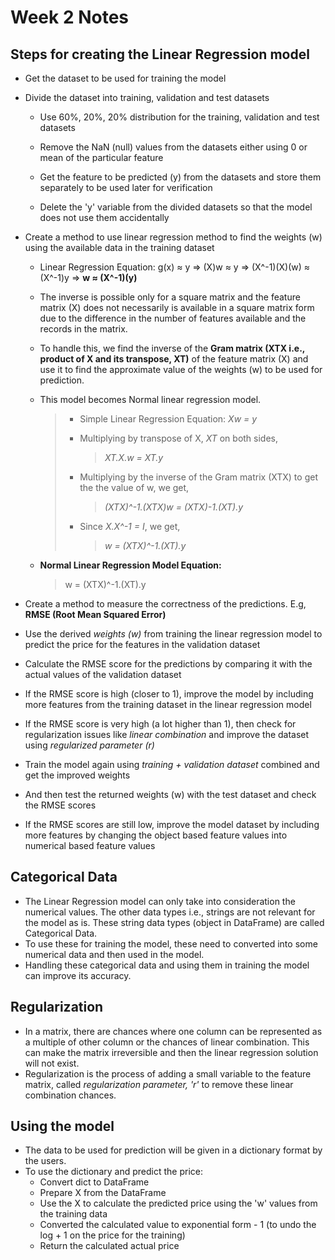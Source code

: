 # Week 2 Notes

## Steps for creating the Linear Regression model

- Get the dataset to be used for training the model
- Divide the dataset into training, validation and test datasets
    - Use 60%, 20%, 20% distribution for the training, validation and test datasets

    - Remove the NaN (null) values from the datasets either using 0 or mean of the particular feature
    
    - Get the feature to be predicted (y) from the datasets and store them separately to be used later for verification
    
    - Delete the 'y' variable from the divided datasets so that the model does not use them accidentally
- Create a method to use linear regression method to find the weights (w) using the available data in the training dataset
    - Linear Regression Equation: g(x) ≈ y ⇒ (X)w ≈ y ⇒ (X^-1)(X)(w) ≈ (X^-1)y ⇒ **w ≈ (X^-1)(y)**
    - The inverse is possible only for a square matrix and the feature matrix (X) does not necessarily is available in a square matrix form due to the difference in the number of features available and the records in the matrix.
    - To handle this, we find the inverse of the **Gram matrix (XTX i.e., product of X and its transpose, XT)** of the feature matrix (X) and use it to find the approximate value of the weights (w) to be used for prediction.
    - This model becomes Normal linear regression model.

        > - Simple Linear Regression Equation: *Xw = y*
        > - Multiplying by transpose of X, *XT* on both sides,
        >
        >   >    *XT.X.w = XT.y*
        > - Multiplying by the inverse of the Gram matrix (XTX) to get the the value of w, we get,
        >
        >   >    *(XTX)^-1.(XTX)w = (XTX)-1.(XT).y*
        > - Since *X.X^-1 = I*, we get,
        >
        >   >    *w = (XTX)^-1.(XT).y*

    - **Normal Linear Regression Model Equation:**

        > w = (XTX)^-1.(XT).y
        
- Create a method to measure the correctness of the predictions. E.g, **RMSE (Root Mean Squared Error)**
- Use the derived *weights (w)* from training the linear regression model to predict the price for the features in the validation dataset
- Calculate the RMSE score for the predictions by comparing it with the actual values of the validation dataset
- If the RMSE score is high (closer to 1), improve the model by including more features from the training dataset in the linear regression model
- If the RMSE score is very high (a lot higher than 1), then check for regularization issues like *linear combination* and improve the dataset using *regularized parameter (r)*
- Train the model again using *training + validation dataset* combined and get the improved weights
- And then test the returned weights (w) with the test dataset and check the RMSE scores
- If the RMSE scores are still low, improve the model dataset by including more features by changing the object based feature values into numerical based feature values 


## Categorical Data
- The Linear Regression model can only take into consideration the numerical values. The other data types i.e., strings are not relevant for the model as is. These string data types (object in DataFrame) are called Categorical Data.
-  To use these for training the model, these need to converted into some numerical data and then used in the model.
- Handling these categorical data and using them in training the model can improve its accuracy.

## Regularization
- In a matrix, there are chances where one column can be represented as a multiple of other column or the chances of linear combination. This can make the matrix irreversible and then the linear regression solution will not exist.  
- Regularization is the process of adding a small variable to the feature matrix, called *regularization parameter, 'r'* to remove these linear combination chances. 

## Using the model
- The data to be used for prediction will be given in a dictionary format by the users.
- To use the dictionary and predict the price:
    - Convert dict to DataFrame
    - Prepare X from the DataFrame
    - Use the X to calculate the predicted price using the 'w' values from the training data
    - Converted the calculated value to exponential form - 1 (to undo the log + 1 on the price for the training)
    - Return the calculated actual price
